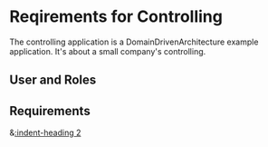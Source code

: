 # Reqirements for Controlling
The controlling application is a DomainDrivenArchitecture example application. It's about a small company's controlling.

## User and Roles

## Requirements
&[:indent-heading 2](req/R001)
